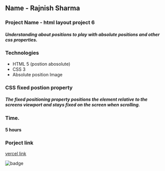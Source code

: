 ## Name - Rajnish Sharma 

### Project Name - html layout project 6

#####   Understanding about positions to play with absolute positions and other css properties.

### Technologies
- HTML 5 (postion abosolute)
- CSS 3
- Absolute position Image

### CSS fixed postion property
##### The fixed positioning property positions the element relative to the screens viewport and stays fixed on the screen when scrolling.

### Time.
#### 5 hours

### Porject link
[vercel link ](https://html-css-project6.vercel.app/)

![badge](https://img.shields.io/badge/HTML-CSS-blue)
